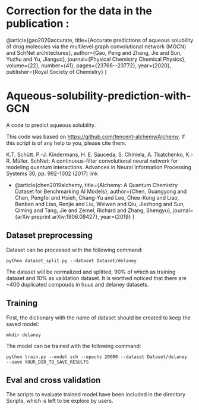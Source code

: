 # Correction for the data in the publication : 
@article{gao2020accurate,
  title={Accurate predictions of aqueous solubility of drug molecules via the multilevel graph convolutional network (MGCN) and SchNet architectures},
  author={Gao, Peng and Zhang, Jie and Sun, Yuzhu and Yu, Jianguo},
  journal={Physical Chemistry Chemical Physics},
  volume={22},
  number={41},
  pages={23766--23772},
  year={2020},
  publisher={Royal Society of Chemistry}
}





# Aqueous-solubility-prediction-with-GCN

A code to predict aqueous solubility.

This code was based on https://github.com/tencent-alchemy/Alchemy. If this script is of any help to you, please cite them.

K.T. Schütt. P.-J. Kindermans, H. E. Sauceda, S. Chmiela, A. Tkatchenko, K.-R. Müller. SchNet: A continuous-filter convolutional neural network for modeling quantum interactions. Advances in Neural Information Processing Systems 30, pp. 992-1002 (2017) link
- @article{chen2019alchemy,
  title={Alchemy: A Quantum Chemistry Dataset for Benchmarking AI Models},
  author={Chen, Guangyong and Chen, Pengfei and Hsieh, Chang-Yu and Lee, Chee-Kong and Liao, Benben and Liao, Renjie and Liu, Weiwen and Qiu, Jiezhong and Sun, Qiming and Tang, Jie and Zemel, Richard and Zhang, Shengyu},
  journal={arXiv preprint arXiv:1906.09427},
  year={2019}
}

## Dataset preprocessing
Dataset can be processed with the following command:
```
python dataset_split.py --dataset Dataset/delaney  
```
The dataset will be normalized and splitted, 90% of which as training dataset and 10% as validation dataset. It is worthed noticed that there are ~400 duplicated compouds in huus and delaney datasets.



## Training
First, the dictionary with the name of dataset  should be created to keep the saved model:
```
mkdir delaney
```
The model can be trained with the following command:
```
python train.py --model sch --epochs 20000 --dataset Dataset/delaney  --save YOUR_DIR_TO_SAVE_RESULTS
```

## Eval and cross validation

The scripts to evaluate trained model have been included in the directory Scripts, which is left to be explore by users.